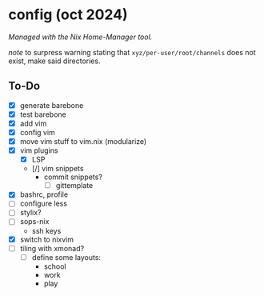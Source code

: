 # config (oct 2024)
*Managed with the Nix Home-Manager tool.*

*note* to surpress warning stating that `xyz/per-user/root/channels` does not exist, make said directories.

## To-Do
- [x] generate barebone
- [x] test barebone
- [x] add vim
- [x] config vim
- [x] move vim stuff to vim.nix (modularize)
- [x] vim plugins
    - [x] LSP
    - [/] vim snippets
        - commit snippets?
            - [ ] gittemplate
- [x] bashrc, profile
- [ ] configure less
- [ ] stylix?
- [ ] sops-nix
    - ssh keys
- [x] switch to nixvim
- [ ] tiling with xmonad?
    - [ ] define some layouts:
        - school
        - work
        - play
